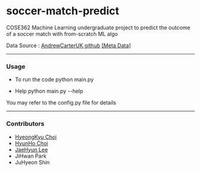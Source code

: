 # soccer-match-predict
COSE362 Machine Learning undergraduate project to predict the outcome of a soccer match with from-scratch ML algo


Data Source : [AndrewCarterUK github](http://www.github.com/AndrewCarterUK/football-predictor) [[Meta Data]](http://www.football-data.co.uk/notes.txt)

-------
### Usage
* To run the code
    python main.py

* Help
    python main.py --help

You may refer to the config.py file for details

-------
### Contributors

* [HyeongKyu Choi](https://github.com/imhgchoi)
* [HyunHo Choi](https://github.com/chlgusgh715)
* [JaeHyun Lee](https://github.com/LEE-JAE-HYUN179)
* JiHwan Park
* JuHyeon Shin